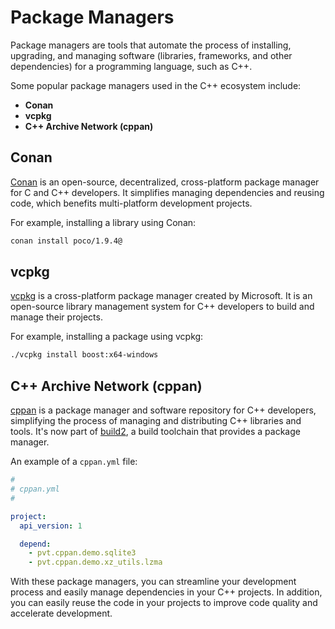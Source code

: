# Package Managers

Package managers are tools that automate the process of installing, upgrading, and managing software (libraries, frameworks, and other dependencies) for a programming language, such as C++.

Some popular package managers used in the C++ ecosystem include:

- **Conan**
- **vcpkg**
- **C++ Archive Network (cppan)**

## Conan

[Conan](https://conan.io/) is an open-source, decentralized, cross-platform package manager for C and C++ developers. It simplifies managing dependencies and reusing code, which benefits multi-platform development projects.

For example, installing a library using Conan:

```sh
conan install poco/1.9.4@
```

## vcpkg

[vcpkg](https://github.com/microsoft/vcpkg) is a cross-platform package manager created by Microsoft. It is an open-source library management system for C++ developers to build and manage their projects.

For example, installing a package using vcpkg:

```sh
./vcpkg install boost:x64-windows
```

## C++ Archive Network (cppan)

[cppan](https://cppan.org/) is a package manager and software repository for C++ developers, simplifying the process of managing and distributing C++ libraries and tools. It's now part of [build2](https://build2.org/), a build toolchain that provides a package manager.

An example of a `cppan.yml` file:

```yaml
#
# cppan.yml
#

project:
  api_version: 1

  depend:
    - pvt.cppan.demo.sqlite3
    - pvt.cppan.demo.xz_utils.lzma
```

With these package managers, you can streamline your development process and easily manage dependencies in your C++ projects. In addition, you can easily reuse the code in your projects to improve code quality and accelerate development.
